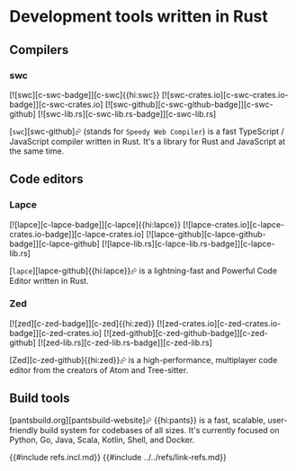 # Development tools written in Rust

## Compilers

### swc

[![swc][c-swc-badge]][c-swc]{{hi:swc}}
[![swc-crates.io][c-swc-crates.io-badge]][c-swc-crates.io]
[![swc-github][c-swc-github-badge]][c-swc-github]
[![swc-lib.rs][c-swc-lib.rs-badge]][c-swc-lib.rs]

[`swc`][swc-github]⮳ (stands for `Speedy Web Compiler`) is a fast TypeScript / JavaScript compiler written in Rust. It's a library for Rust and JavaScript at the same time.

## Code editors

### Lapce

[![lapce][c-lapce-badge]][c-lapce]{{hi:lapce}}
[![lapce-crates.io][c-lapce-crates.io-badge]][c-lapce-crates.io]
[![lapce-github][c-lapce-github-badge]][c-lapce-github]
[![lapce-lib.rs][c-lapce-lib.rs-badge]][c-lapce-lib.rs]

[`lapce`][lapce-github]{{hi:lapce}}⮳ is a lightning-fast and Powerful Code Editor written in Rust.

### Zed

[![zed][c-zed-badge]][c-zed]{{hi:zed}}
[![zed-crates.io][c-zed-crates.io-badge]][c-zed-crates.io]
[![zed-github][c-zed-github-badge]][c-zed-github]
[![zed-lib.rs][c-zed-lib.rs-badge]][c-zed-lib.rs]

[Zed][c-zed-github]{{hi:zed}}⮳ is a high-performance, multiplayer code editor from the creators of Atom and Tree-sitter.

## Build tools

[pantsbuild.org][pantsbuild-website]⮳ {{hi:pants}} is a fast, scalable, user-friendly build system for codebases of all sizes. It's currently focused on Python, Go, Java, Scala, Kotlin, Shell, and Docker.

{{#include refs.incl.md}}
{{#include ../../refs/link-refs.md}}

<div class="hidden">
</div>
